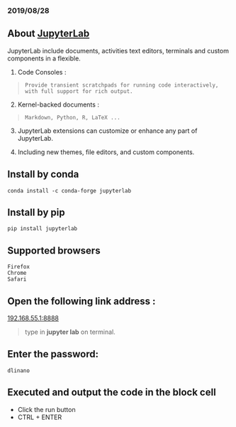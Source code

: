 ### 2019/08/28

## About [JupyterLab](https://jupyterlab.readthedocs.io/en/stable/getting_started/overview.html)
  JupyterLab include documents, activities text editors, terminals and custom components in a flexible.
  
  1. Code Consoles :
  > `Provide transient scratchpads for running code interactively, with full support for rich output.`
    
  2. Kernel-backed documents :
  > `Markdown, Python, R, LaTeX ...`
    
  3. JupyterLab extensions can customize or enhance any part of JupyterLab.
  
  4. Including new themes, file editors, and custom components.

## Install by conda
`
conda install -c conda-forge jupyterlab
`

## Install by pip
`
pip install jupyterlab
`

## Supported browsers
    Firefox
    Chrome
    Safari

## Open the following link address : 
  [192.168.55.1:8888](192.168.55.1:8888)
  > type in **jupyter lab** on terminal.

## Enter the password:
`
  dlinano
`

## Executed and output the code in the block cell 
* Click the run button
* CTRL + ENTER
